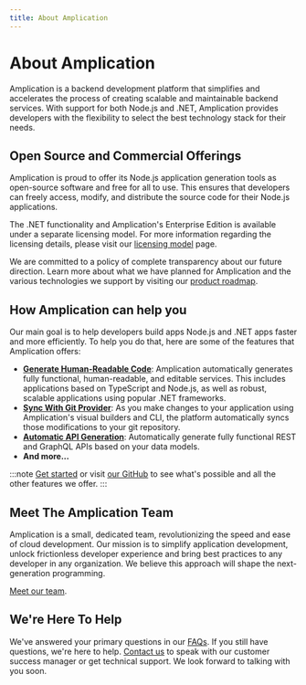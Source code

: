 ```yaml
---
title: About Amplication
---
```


# About Amplication

Amplication is a backend development platform that simplifies and accelerates the process of creating scalable and maintainable backend services. With support for both Node.js and .NET, Amplication provides developers with the flexibility to select the best technology stack for their needs.

## Open Source and Commercial Offerings

Amplication is proud to offer its Node.js application generation tools as open-source software and free for all to use. This ensures that developers can freely access, modify, and distribute the source code for their Node.js applications.

The .NET functionality and Amplication's Enterprise Edition is available under a separate licensing model. For more information regarding the licensing details, please visit our [licensing model](/about/licensing) page.

We are committed to a policy of complete transparency about our future direction. Learn more about what we have planned for Amplication and the various technologies we support by visiting our [product roadmap](/about/roadmap).

## How Amplication can help you

Our main goal is to help developers build apps Node.js and .NET apps faster and more efficiently. To help you do that, here are some of the features that Amplication offers:

- [**Generate Human-Readable Code**](/getting-started/): Amplication automatically generates fully functional, human-readable, and editable services. This includes applications based on TypeScript and Node.js, as well as robust, scalable applications using popular .NET frameworks.
- [**Sync With Git Provider**](/sync-with-github/): As you make changes to your application using Amplication's visual builders and CLI, the platform automatically syncs those modifications to your git repository.
- [**Automatic API Generation**](/api/): Automatically generate fully functional REST and GraphQL APIs based on your data models.
- **And more...**

:::note
[Get started](/) or visit [our GitHub](https://github.com/amplication/) to see what's possible and all the other features we offer.
:::

## Meet The Amplication Team

Amplication is a small, dedicated team, revolutionizing the speed and ease of cloud development. Our mission is to simplify application development, unlock frictionless developer experience and bring best practices to any developer in any organization. We believe this approach will shape the next-generation programming.

[Meet our team](https://amplication.com/team).

## We're Here To Help

We've answered your primary questions in our [FAQs](/faqs/). If you still have questions, we're here to help. [Contact us](https://amplication.com/contact-us) to speak with our customer success manager or get technical support. We look forward to talking with you soon.
